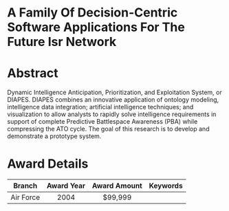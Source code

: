 
A Family Of Decision-Centric Software Applications For The Future Isr Network
=============================================================================

# Abstract


Dynamic Intelligence Anticipation, Prioritization, and Exploitation System, or DIAPES.  DIAPES combines an innovative application of ontology modeling, intelligence data integration; artificial intelligence techniques; and visualization to allow analysts to rapidly solve intelligence requirements in support of complete Predictive Battlespace Awareness (PBA) while compressing the ATO cycle. The goal of this research is to develop and demonstrate a prototype system.  

# Award Details

|Branch|Award Year|Award Amount|Keywords|
| :---: | :---: | :---: | :---: |
|Air Force|2004|$99,999||
